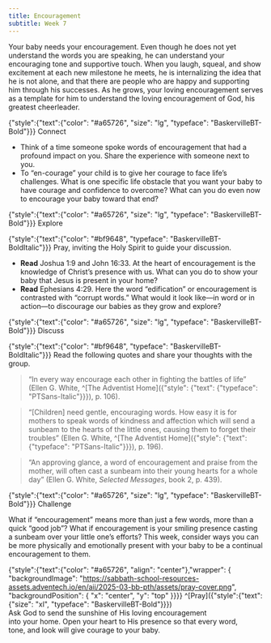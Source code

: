 ```yaml
---
title: Encouragement
subtitle: Week 7
---
```


Your baby needs your encouragement. Even though he does not yet understand the words you are speaking, he can understand your encouraging tone and supportive touch. When you laugh, squeal, and show excitement at each new milestone he meets, he is internalizing the idea that he is not alone, and that there are people who are happy and supporting him through his successes. As he grows, your loving encouragement serves as a template for him to understand the loving encouragement of God, his greatest cheerleader.

{"style":{"text":{"color": "#a65726", "size": "lg", "typeface": "BaskervilleBT-Bold"}}}
Connect

+ Think of a time someone spoke words of encouragement that had a profound impact on you. Share the experience with someone next to you.
+ To “en-courage” your child is to give her courage to face life’s challenges. What is one specific life obstacle that you want your baby to have courage and confidence to overcome? What can you do even now to encourage your baby toward that end?

{"style":{"text":{"color": "#a65726", "size": "lg", "typeface": "BaskervilleBT-Bold"}}}
Explore

{"style":{"text":{"color": "#bf9648", "typeface": "BaskervilleBT-BoldItalic"}}}
Pray, inviting the Holy Spirit to guide your discussion.

+ **Read** Joshua 1:9 and John 16:33. At the heart of encouragement is the knowledge of Christ’s presence with us. What can you do to show your baby that Jesus is present in your home?
+ **Read** Ephesians 4:29. Here the word “edification” or encouragement is contrasted with “corrupt words.” What would it look like—in word or in action—to discourage our babies as they grow and explore?

{"style":{"text":{"color": "#a65726", "size": "lg", "typeface": "BaskervilleBT-Bold"}}}
Discuss

{"style":{"text":{"color": "#bf9648", "typeface": "BaskervilleBT-BoldItalic"}}}
Read the following quotes and share your thoughts with the group.

> “In every way encourage each other in fighting the battles of life” (Ellen G. White, ^[The Adventist Home]({"style": {"text": {"typeface": "PTSans-Italic"}}}), p. 106).

> “[Children] need gentle, encouraging words. How easy it is for mothers to speak words of kindness and affection which will send a sunbeam to the hearts of the little ones, causing them to forget their troubles” (Ellen G. White, ^[The Adventist Home]({"style": {"text": {"typeface": "PTSans-Italic"}}}), p. 196).

> “An approving glance, a word of encouragement and praise from the mother, will often cast a sunbeam into their young hearts for a whole day” (Ellen G. White, _Selected Messages_, book 2, p. 439).

{"style":{"text":{"color": "#a65726", "size": "lg", "typeface": "BaskervilleBT-Bold"}}}
Challenge

What if “encouragement” means more than just a few words, more than a quick “good job”? What if encouragement is your smiling presence casting a sunbeam over your little one’s efforts? This week, consider ways you can be more physically and emotionally present with your baby to be a continual encouragement to them.

{"style":{"text":{"color": "#a65726", "align": "center"},"wrapper": { "backgroundImage": "https://sabbath-school-resources-assets.adventech.io/en/aij/2025-03-bb-pth/assets/pray-cover.png", "backgroundPosition": { "x": "center", "y": "top" }}}}
^[Pray]({"style":{"text":{"size": "xl", "typeface": "BaskervilleBT-Bold"}}})\
Ask God to send the sunshine of His loving encouragement\
into your home. Open your heart to His presence so that every word,\
tone, and look will give courage to your baby.